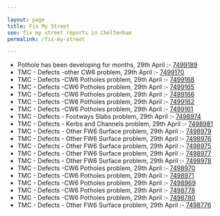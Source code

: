 ```yaml
---

layout: page
title: Fix My Street
seo: fix my street reports in Cheltenham
permalink: /fix-my-street

---
```


<!-- fix_marker starts -->

- Pothole has been developing for months, 29th April :- [7499189](https://www.fixmystreet.com/report/7499189)
- TMC - Defects -other CW6 problem, 29th April :- [7499170](https://www.fixmystreet.com/report/7499170)
- TMC - Defects -CW6 Potholes  problem, 29th April :- [7499168](https://www.fixmystreet.com/report/7499168)
- TMC - Defects -CW6 Potholes  problem, 29th April :- [7499165](https://www.fixmystreet.com/report/7499165)
- TMC - Defects -CW6 Potholes  problem, 29th April :- [7499166](https://www.fixmystreet.com/report/7499166)
- TMC - Defects -CW6 Potholes  problem, 29th April :- [7499162](https://www.fixmystreet.com/report/7499162)
- TMC - Defects -CW6 Potholes  problem, 29th April :- [7499161](https://www.fixmystreet.com/report/7499161)
- TMC - Defects - Footways Slabs problem, 29th April :- [7498974](https://www.fixmystreet.com/report/7498974)
- TMC - Defects - Kerbs and Channels problem, 29th April :- [7498981](https://www.fixmystreet.com/report/7498981)
- TMC - Defects - Other FW6  Surface problem, 29th April :- [7498979](https://www.fixmystreet.com/report/7498979)
- TMC - Defects - Other FW6  Surface problem, 29th April :- [7498976](https://www.fixmystreet.com/report/7498976)
- TMC - Defects - Other FW6  Surface problem, 29th April :- [7498975](https://www.fixmystreet.com/report/7498975)
- TMC - Defects - Other FW6  Surface problem, 29th April :- [7498977](https://www.fixmystreet.com/report/7498977)
- TMC - Defects - Other FW6  Surface problem, 29th April :- [7498978](https://www.fixmystreet.com/report/7498978)
- TMC - Defects -CW6 Potholes  problem, 29th April :- [7498970](https://www.fixmystreet.com/report/7498970)
- TMC - Defects -CW6 Potholes  problem, 29th April :- [7498971](https://www.fixmystreet.com/report/7498971)
- TMC - Defects -CW6 Potholes  problem, 29th April :- [7498969](https://www.fixmystreet.com/report/7498969)
- TMC - Defects -CW6 Potholes  problem, 29th April :- [7498778](https://www.fixmystreet.com/report/7498778)
- TMC - Defects -CW6 Potholes  problem, 29th April :- [7498780](https://www.fixmystreet.com/report/7498780)
- TMC - Defects - Other FW6  Surface problem, 29th April :- [7498776](https://www.fixmystreet.com/report/7498776)

<!-- fix_marker ends -->